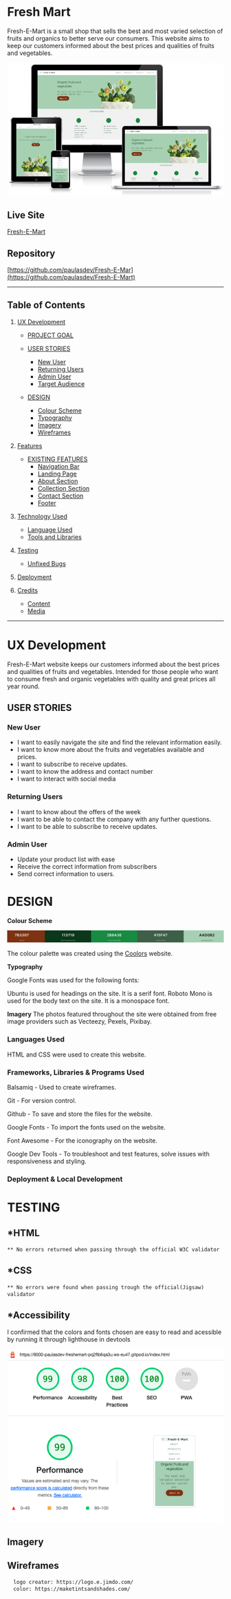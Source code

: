 # **Fresh Mart**

Fresh-E-Mart is a small shop that sells the best and most varied selection of fruits and organics to better serve our consumers.
This website aims to keep our customers informed about the best prices and qualities of fruits and vegetables.

![Responsive](./documentation/responsive.png)

## Live Site
[Fresh-E-Mart](https://paulasdev.github.io/Fresh-E-Mart/)

## Repository 
[https://github.com/paulasdev/Fresh-E-Mar](https://github.com/paulasdev/Fresh-E-Mart)

- - -

## **Table of Contents**

1. [UX Development](#ux-development)
    * [PROJECT GOAL](#project-goal)

    * [USER STORIES](#user-stories)
        * [New User](#new-user)
        * [Returning Users](#returning-users)
        * [Admin User](#admin-user)
        * [Target Audience](#target-audience)

    * [DESIGN](#design)
        * [Colour Scheme](#colour-scheme)
        * [Typography](#typography)
        * [Imagery](#imagery)
        * [Wireframes](#wireframes)
      
2. [Features](#features)  
    * [EXISTING FEATURES](#existing-features)
        * [Navigation Bar](#navigation-bar)
        * [Landing Page](#landing-page)
        * [About Section](#about-section)
        * [Collection Section](#collection-section)
        * [Contact Section](#contact-section)
        * [Footer](#footer)
        
3. [Technology Used](#technology-used)  
    * [Language Used](#language-used)
    * [Tools and Libraries](#tools-and-libraries)

4. [Testing](#testing)
    * [Unfixed Bugs](#unfixed-bugs)

5. [Deployment](#deployment)  
  
6. [Credits](#credits)  
    * [Content](#content)
    * [Media](#media)  

- - -

# **UX Development**
Fresh-E-Mart website keeps our customers informed about the best prices and qualities of fruits and vegetables.
Intended for those people who want to consume fresh and organic vegetables with quality and great prices all year round.


## **USER STORIES**

### **New User**
* I want to easily navigate the site and find the relevant information easily.
* I want to know more about the fruits and vegetables available and prices.
* I want to subscribe to receive updates.
* I want to know the address and contact number
* I want to interact with social media


### **Returning Users**
* I want to know about the offers of the week
* I want to be able to contact the company with any further questions.
* I want to be able to subscribe to receive updates.


### **Admin User**
* Update your product list with ease
* Receive the correct information from subscribers
* Send correct information to users.

 
       
# **DESIGN**
**Colour Scheme**

![colour_palete](./documentation/palettes.png)

The colour palette was created using the [Coolors](https://coolors.co/7b3307-113719-2b8a3e-415f47-aad0b2) website.

**Typography**

Google Fonts was used for the following fonts:

Ubuntu is used for headings on the site. It is a serif font.
Roboto Mono is used for the body text on the site. It is a monospace font.

**Imagery**
The photos featured throughout the site were obtained from free image providers such as Vecteezy, Pexels, Pixibay.


### Languages Used

HTML and CSS were used to create this website.

### Frameworks, Libraries & Programs Used

Balsamiq - Used to create wireframes.

Git - For version control.

Github - To save and store the files for the website.

Google Fonts - To import the fonts used on the website.

Font Awesome - For the iconography on the website.

Google Dev Tools - To troubleshoot and test features, solve issues with responsiveness and styling.

### Deployment & Local Development



# **TESTING**

## *HTML
    ** No errors returned when passing through the official W3C validator
## *CSS
    ** No errors were found when passing trough the official(Jigsaw) validator


## *Accessibility
  
 I confirmed that the colors and fonts chosen are easy to read and acessible by running it through lighthouse in devtools
   
![lighthouse](documentation/lighthouse.png)

## **Imagery**

## **Wireframes**
      logo creator: https://logo.e.jimdo.com/
      color: https://maketintsandshades.com/